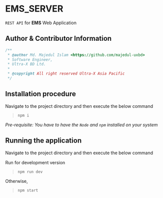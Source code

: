 # EMS_SERVER

`REST API` for **EMS** Web Application

## Author & Contributor Information

```js
/**
 * @author Md. Majedul Islam <https://github.com/majedul-uxbd>
 * Software Engineer,
 * Ultra-X BD Ltd.
 *
 * @copyright All right reserved Ultra-X Asia Pacific
 */
```

## Installation procedure

Navigate to the project directory and then execute the below command

> `npm i`

_Pre-requisite: You have to have the `Node` and `npm` installed on your system_

## Running the application

Navigate to the project directory and then execute the below command

Run for development version

> `npm run dev`

Otherwise,

> `npm start`
